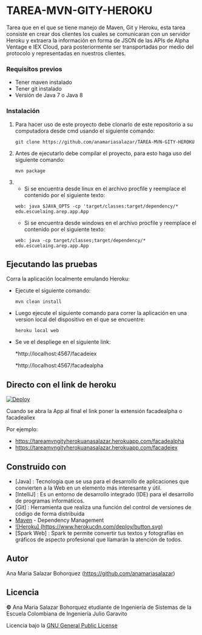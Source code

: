 # TAREA-MVN-GITY-HEROKU

Tarea que en el que se tiene manejo de Maven, Git y Heroku, esta tarea consiste en crear dos clientes los cuales se comunicaran con un servidor Heroku y extraera la información en forma de JSON de las APIs de Alpha Ventage e IEX Cloud, para posteriormente ser transportadas por medio del protocolo y representadas en nuestros clientes. 

### Requisitos previos

* Tener maven instalado
* Tener git instalado
* Versión de Java 7 o Java 8

### Instalación

1. Para hacer uso de este proyecto debe clonarlo de este repositorio a su computadora desde cmd usando el siguiente comando:
   
   ```
   git clone https://github.com/anamariasalazar/TAREA-MVN-GITY-HEROKU
   ```

2. Antes de ejecutarlo debe compilar el proyecto, para esto haga uso del siguiente comando:

    ```
    mvn package
    ```
3.  * Si se encuentra desde linux en el archivo procfile y reemplace el contenido por el siguiente texto:
    
    ```
    web: java $JAVA_OPTS -cp 'target/classes:target/dependency/* edu.escuelaing.arep.app.App
    
    ```
    * Si se encuentra desde windows en el archivo procfile y reemplace el contenido por el siguiente texto:
    
    ```
    web: java -cp target/classes;target/dependency/* edu.escuelaing.arep.app.App
    ```


## Ejecutando las pruebas

Corra la aplicación localmente emulando Heroku:

   * Ejecute el siguiente comando:
     ```
     mvn clean install
     ```
   
   * Luego ejecute el siguiente comando para correr la aplicación en una version local del dispositivo en el que se encuentre:
     ```
     heroku local web
     ```
   * Se ve el despliege en el siguiente link:
   
      *http://localhost:4567/facadeiex
   
      *http://localhost:4567/facadealpha
   
## Directo con el link de heroku

 [![Deploy](https://www.herokucdn.com/deploy/button.svg)](https://dashboard.heroku.com/apps/tareamvngityherokuanasalazar)
 
 Cuando se abra la App al final el link poner la extensión facadealpha o facadealiex 
 
 Por ejemplo:
   * https://tareamvngityherokuanasalazar.herokuapp.com/facadealpha
   * https://tareamvngityherokuanasalazar.herokuapp.com/facadeiex
  
## Construido con

* [Java] : Tecnología que se usa para el desarrollo de aplicaciones que convierten a la Web en un elemento más interesante y útil.
* [IntelliJ] : Es un entorno de desarrollo integrado (IDE) para el desarrollo de programas informáticos.
* [Git] : Herramienta que realiza una función del control de versiones de código de forma distribuida
* [Maven](https://maven.apache.org/) - Dependency Management
* [![Heroku] (https://www.herokucdn.com/deploy/button.svg)](https://git.heroku.com/tareamvngityherokuanasalazar.git)
* [Spark Web] : Spark te permite convertir tus textos y fotografías en gráficos de aspecto profesional que llamarán la atención de todos. 

## Autor

Ana Maria Salazar Bohorquez (https://github.com/anamariasalazar)

## Licencia

**©️** Ana Maria Salazar Bohorquez etudiante de Ingeniería de Sistemas de la Escuela Colombiana de Ingeniería Julio Garavito

Licencia bajo la [GNU General Public License](/LICENSE.txt)
